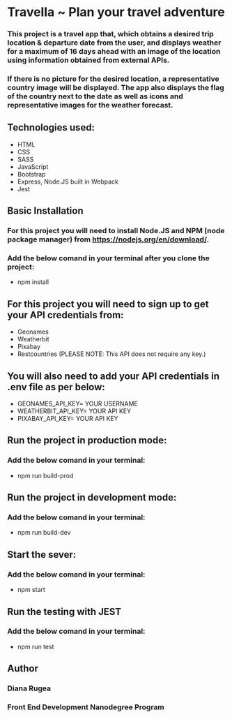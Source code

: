 # Travella ~ Plan your travel adventure
### This project is a travel app that, which obtains a desired trip location & departure date from the user, and displays weather for a maximum of 16 days ahead with an image of the location using information obtained from external APIs. 

### If there is no picture for the desired location, a representative country image will be displayed. The app also displays the flag of the country next to the date as well as icons and representative images for the weather forecast.

## Technologies used:
* HTML
* CSS
* SASS
* JavaScript
* Bootstrap
* Express, Node.JS built in Webpack
* Jest

## Basic Installation
### For this project you will need to install Node.JS and NPM (node package manager) from https://nodejs.org/en/download/.
### Add the below comand in your terminal after you clone the project:

* npm install

## For this project you will need to sign up to get your API credentials from: 
* Geonames
* Weatherbit
* Pixabay
* Restcountries (PLEASE NOTE: This API does not require any key.)

## You will also need to add your API credentials in .env file as per below:

* GEONAMES_API_KEY= YOUR USERNAME
* WEATHERBIT_API_KEY= YOUR API KEY
* PIXABAY_API_KEY= YOUR API KEY

## Run the project in production mode:
### Add the below comand in your terminal:

* npm run build-prod 

## Run the project in development mode:
### Add the below comand in your terminal:

* npm run build-dev

## Start the sever:
### Add the below comand in your terminal:

* npm start

## Run the testing with JEST 
### Add the below comand in your terminal:

* npm run test

## Author
### Diana Rugea
### Front End Development Nanodegree Program
